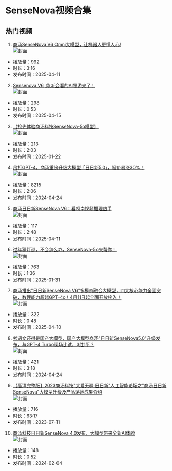 # SenseNova视频合集

## 热门视频

1. [商汤SenseNova V6 Omni大模型，让机器人更懂人心!](https://www.bilibili.com/video/av114317030594628)  
![封面](images0/3e4365c6f5f63c92a602016ce7023024f7c33359.jpg)  
- 播放量：992  
- 时长：3:16  
- 发布时间：2025-04-11

2. [Sensenova V6 ,能听会看的AI导游来了！](https://www.bilibili.com/video/av114339730167540)  
![封面](images0/2880c1868f19770091447d08d068310850b880cc.jpg)  
- 播放量：298  
- 时长：0:53  
- 发布时间：2025-04-15

3. [【抢先体验商汤科技SenseNova-5o模型】](https://www.bilibili.com/video/av113871444509229)  
![封面](images0/76369309a3748997558425f1319572841d65f698.jpg)  
- 播放量：213  
- 时长：2:03  
- 发布时间：2025-01-22

4. [吊打GPT-4，商汤重磅升级大模型「日日新5.0」，股价暴涨30%！](https://www.bilibili.com/video/av1103691875)  
![封面](images0/ec814a28c20673b8379cbe4fc0ad4dee16f6749a.jpg)  
- 播放量：8215  
- 时长：2:06  
- 发布时间：2024-04-24

5. [商汤日日新SenseNova V6：看柯南视频推理凶手](https://www.bilibili.com/video/av114320151151847)  
![封面](images0/30f06346943ed41a4164229ca37b9cd5d11bdff4.jpg)  
- 播放量：117  
- 时长：2:48  
- 发布时间：2025-04-11

6. [过年猜灯谜，不会怎么办，SenseNova-5o来帮你！](https://www.bilibili.com/video/av113922749306620)  
![封面](images0/f89faee896fa2f983ad8c54556c089a1ed4eefbf.jpg)  
- 播放量：763  
- 时长：1:36  
- 发布时间：2025-01-31

7. [商汤推出"日日新SenseNova V6"多模态融合大模型，四大核心能力全面突破，数理能力超越GPT-4o！4月11日起全面开放接入！](https://www.bilibili.com/video/av114312752403842)  
![封面](images0/4d41b0cf53afd0feba2ab68f0c67dd52ec1612e9.jpg)  
- 播放量：322  
- 时长：0:48  
- 发布时间：2025-04-10

8. [考语文还得是国产大模型，国产大模型商汤"日日新SenseNova5.0"升级发布，与GPT-4 Turbo现场比试，3胜1平？](https://www.bilibili.com/video/av1153714658)  
![封面](images0/1d7c72bad95a900e706bc83568afdd849356d13b.jpg)  
- 播放量：421  
- 时长：3:18  
- 发布时间：2024-04-24

9. [【高清完整版】2023商汤科技"大爱无疆·日日新"人工智能论坛之"商汤日日新SenseNova"大模型升级及产品落地成果介绍](https://www.bilibili.com/video/av403370054)  
![封面](images0/f8f807cb1d14d8b00ac5d77224d311b343fd1114.jpg)  
- 播放量：716  
- 时长：63:17  
- 发布时间：2023-07-11

10. [商汤科技日日新SenseNova 4.0发布，大模型带来全新AI体验](https://www.bilibili.com/video/av1750085672)  
![封面](images0/968ea0fd6bc5531e4268a81938d9a6146f6971c6.jpg)  
- 播放量：148  
- 时长：0:52  
- 发布时间：2024-02-04